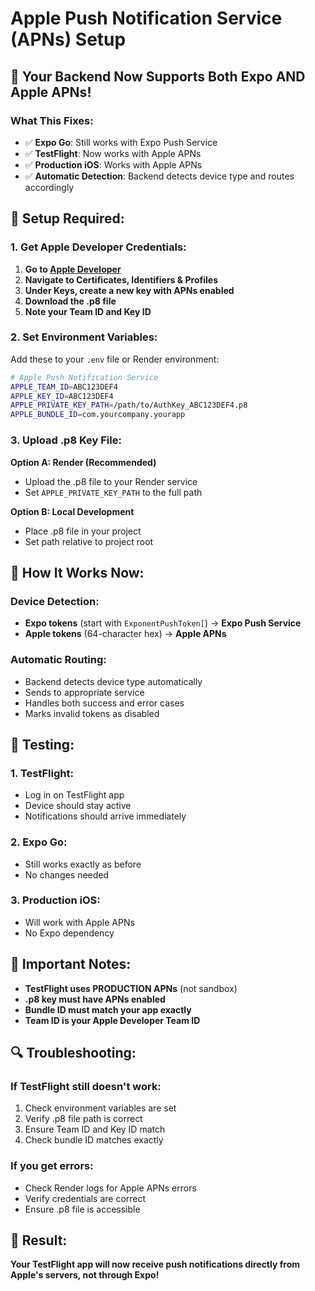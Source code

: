 # Apple Push Notification Service (APNs) Setup

## 🚀 **Your Backend Now Supports Both Expo AND Apple APNs!**

### **What This Fixes:**
- ✅ **Expo Go**: Still works with Expo Push Service
- ✅ **TestFlight**: Now works with Apple APNs
- ✅ **Production iOS**: Works with Apple APNs
- ✅ **Automatic Detection**: Backend detects device type and routes accordingly

## 🔧 **Setup Required:**

### **1. Get Apple Developer Credentials:**

1. **Go to [Apple Developer](https://developer.apple.com)**
2. **Navigate to Certificates, Identifiers & Profiles**
3. **Under Keys, create a new key with APNs enabled**
4. **Download the .p8 file**
5. **Note your Team ID and Key ID**

### **2. Set Environment Variables:**

Add these to your `.env` file or Render environment:

```bash
# Apple Push Notification Service
APPLE_TEAM_ID=ABC123DEF4
APPLE_KEY_ID=ABC123DEF4
APPLE_PRIVATE_KEY_PATH=/path/to/AuthKey_ABC123DEF4.p8
APPLE_BUNDLE_ID=com.yourcompany.yourapp
```

### **3. Upload .p8 Key File:**

**Option A: Render (Recommended)**
- Upload the .p8 file to your Render service
- Set `APPLE_PRIVATE_KEY_PATH` to the full path

**Option B: Local Development**
- Place .p8 file in your project
- Set path relative to project root

## 🎯 **How It Works Now:**

### **Device Detection:**
- **Expo tokens** (start with `ExponentPushToken[`) → **Expo Push Service**
- **Apple tokens** (64-character hex) → **Apple APNs**

### **Automatic Routing:**
- Backend detects device type automatically
- Sends to appropriate service
- Handles both success and error cases
- Marks invalid tokens as disabled

## 🧪 **Testing:**

### **1. TestFlight:**
- Log in on TestFlight app
- Device should stay active
- Notifications should arrive immediately

### **2. Expo Go:**
- Still works exactly as before
- No changes needed

### **3. Production iOS:**
- Will work with Apple APNs
- No Expo dependency

## 🚨 **Important Notes:**

- **TestFlight uses PRODUCTION APNs** (not sandbox)
- **.p8 key must have APNs enabled**
- **Bundle ID must match your app exactly**
- **Team ID is your Apple Developer Team ID**

## 🔍 **Troubleshooting:**

### **If TestFlight still doesn't work:**
1. Check environment variables are set
2. Verify .p8 file path is correct
3. Ensure Team ID and Key ID match
4. Check bundle ID matches exactly

### **If you get errors:**
- Check Render logs for Apple APNs errors
- Verify credentials are correct
- Ensure .p8 file is accessible

## 🎉 **Result:**

**Your TestFlight app will now receive push notifications directly from Apple's servers, not through Expo!** 